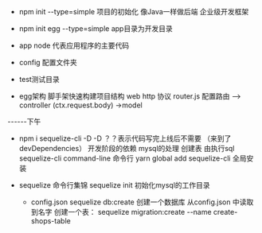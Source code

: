 - npm init --type=simple 项目的初始化
像Java一样做后端 企业级开发框架
- npm init egg --type=simple
app目录为开发目录

- app
 node 代表应用程序的主要代码
- config 配置文件夹
- test测试目录

- egg架构
  脚手架快速构建项目结构
  web http 协议
  router.js 配置路由
  --> controller (ctx.request.body)
  ->model 

------下午
- npm i sequelize-cli -D 
 -D ？？表示代码写完上线后不需要 （来到了devDependencies）
 开发阶段的依赖 mysql的处理
 创建表 由执行sql 
 sequelize-cli command-line 命令行
 yarn global add sequelize-cli 全局安装

- sequelize 命令行集锦
  sequelize init  初始化mysql的工作目录
  - config.json
  sequelize db:create 创建一个数据库 从config.json 中读取到名字
  创建一个表： sequelize migration:create --name  create-shops-table
  